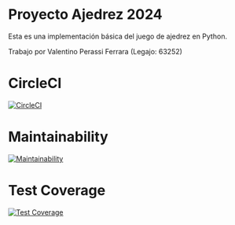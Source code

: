 # Proyecto Ajedrez 2024

Esta es una implementación básica del juego de ajedrez en Python.



Trabajo por Valentino Perassi Ferrara (Legajo: 63252)

# CircleCI
[![CircleCI](https://dl.circleci.com/status-badge/img/gh/um-computacion-tm/ajedrez-2024-v-perassiferrara/tree/main.svg?style=svg)](https://dl.circleci.com/status-badge/redirect/gh/um-computacion-tm/ajedrez-2024-v-perassiferrara/tree/main)

# Maintainability
[![Maintainability](https://api.codeclimate.com/v1/badges/f6f57fc28e040a5fc2d9/maintainability)](https://codeclimate.com/github/um-computacion-tm/ajedrez-2024-v-perassiferrara/maintainability)

# Test Coverage
[![Test Coverage](https://api.codeclimate.com/v1/badges/f6f57fc28e040a5fc2d9/test_coverage)](https://codeclimate.com/github/um-computacion-tm/ajedrez-2024-v-perassiferrara/test_coverage)